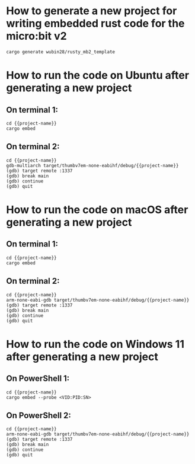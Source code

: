 # How to generate a new project for writing embedded rust code for the micro:bit v2
```
cargo generate wubin28/rusty_mb2_template
```

# How to run the code on Ubuntu after generating a new project

## On terminal 1:
```
cd {{project-name}}
cargo embed
```

## On terminal 2:
```
cd {{project-name}}
gdb-multiarch target/thumbv7em-none-eabihf/debug/{{project-name}}
(gdb) target remote :1337
(gdb) break main
(gdb) continue
(gdb) quit
```

# How to run the code on macOS after generating a new project

## On terminal 1:
```
cd {{project-name}}
cargo embed
```

## On terminal 2:
```
cd {{project-name}}
arm-none-eabi-gdb target/thumbv7em-none-eabihf/debug/{{project-name}}
(gdb) target remote :1337
(gdb) break main
(gdb) continue
(gdb) quit
```

# How to run the code on Windows 11 after generating a new project

## On PowerShell 1:
```
cd {{project-name}}
cargo embed --probe <VID:PID:SN>
```

## On PowerShell 2:
```
cd {{project-name}}
arm-none-eabi-gdb target/thumbv7em-none-eabihf/debug/{{project-name}}
(gdb) target remote :1337
(gdb) break main
(gdb) continue
(gdb) quit
```